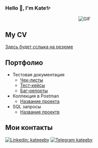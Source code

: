 ### Hello 👋, I'm Kate✨

<div align="center">

![GIF](https://i.imgur.com/IkdLIvu.gif)
  
</div>

## My CV 

[Здесь будет сслыка на резюме](https://ссылочку_сюда)

## Портфолио 
- Тестовая документация
  -  [Чек-листы](https://ссылочку_сюда)
  -  [Тест-кейсы](https://ссылочку_сюда)
  -  [Баг-репорты](https://ссылочку_сюда)
- Коллекция в Postman 
  -  [Название проекта](https://ссылочку_сюда)
- SQL запросы 
  -  [Название проектв](https://ссылочку_сюда)

## Мои контакты

[![Linkedin: kateeeby](https://img.shields.io/badge/-LinkedIn-0e76a8?style=flat-square&logo=Linkedin&logoColor=white)](https://linkedin.com/in/kateeeby/)
[![Telegram kateeby](https://img.shields.io/badge/-Telegram-0088cc?style=flat-square&logo=Telegram&logoColor=white)](https://t.me/kateeby)
